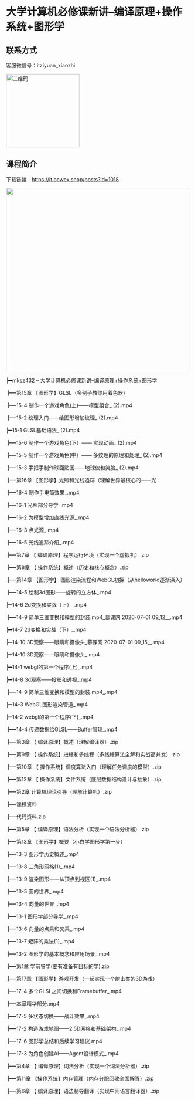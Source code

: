 # 大学计算机必修课新讲&#8211;编译原理+操作系统+图形学

## 联系方式

客服微信号：itziyuan_xiaozhi

<img src="https://ziyuanyun.oss-cn-guangzhou.aliyuncs.com/common/20240614073449/666b82192834a.jpg" width="200" height="200" alt="二维码">

## 课程简介

下载链接：https://it.bcwex.shop/posts?id=1018

<img src="https://ziyuanyun.oss-cn-guangzhou.aliyuncs.com/yun/20240515153555/664465dbb0ebb.jpg" width="500" alt="">

  ┣━mksz432 &#8211; 大学计算机必修课新讲&#8211;编译原理+操作系统+图形学

 ┣━第15章 【图形学】GLSL（多例子教你用着色器）

 ┣━15-4 制作一个游戏角色(上)——模型组合_ (2).mp4

 ┣━15-2 纹理入门——给图形增加纹理_ (2).mp4

 ┣━15-1 GLSL基础语法_ (2).mp4

 ┣━15-6 制作一个游戏角色(下）—— 实现动画_ (2).mp4

 ┣━15-5 制作一个游戏角色(中）—— 多纹理的原理和处理_ (2).mp4

 ┣━15-3 手把手制作球面贴图——地球仪和笑脸_ (2).mp4

 ┣━第16章 【图形学】光照和光线追踪（理解世界最核心的——光

 ┣━16-4 制作手电筒效果_.mp4

 ┣━16-1 光照部分导学_.mp4

 ┣━16-2 为模型增加直线光源_.mp4

 ┣━16-3 点光源_.mp4

 ┣━16-5 光线追踪介绍_.mp4

 ┣━第7章 【 编译原理】程序运行环境（实现一个虚拟机）.zip

 ┣━第8章 【 操作系统】概述（历史和核心概念）.zip

 ┣━第14章 【图形学】 图形渲染流程和WebGL初探（从helloworld逐渐深入）

 ┣━14-5 绘制3d图形——旋转的立方体_.mp4

 ┣━14-6 2d变换和实战（上）_.mp4

 ┣━14-9 简单三维变换和模型的封装.mp4_慕课网 2020-07-01 09_12__.mp4

 ┣━14-7 2d变换和实战（下）_.mp4

 ┣━14-10 3D观察——眼睛和摄像头_慕课网 2020-07-01 09_15__.mp4

 ┣━14-10 3D观察——眼睛和摄像头_.mp4

 ┣━14-1 webgl的第一个程序(上)_.mp4

 ┣━14-8 3d观察——投影和透视_.mp4

 ┣━14-9 简单三维变换和模型的封装.mp4_.mp4

 ┣━14-3 WebGL图形渲染管道_.mp4

 ┣━14-2 webgl的第一个程序(下)_.mp4

 ┣━14-4 传递数据给GLSL——Buffer管理_.mp4

 ┣━第3章 【 编译原理】概述（理解编译器）.zip

 ┣━第9章 【 操作系统】进程和多线程（多线程算法全解和实战高并发）.zip

 ┣━第10章 【 操作系统】调度算法入门（理解任务调度的模型）.zip

 ┣━第12章 【 操作系统】文件系统（底层数据结构设计与抽象）.zip

 ┣━第2章 计算机理论引导（理解计算机）.zip

 ┣━课程资料

 ┣━代码资料.zip

 ┣━第5章 【 编译原理】语法分析（实现一个语法分析器）.zip

 ┣━第13章 【图形学】概要（小白学图形学第一步）

 ┣━13-3 图形学历史概述_.mp4

 ┣━13-8 三角形网格(1)_.mp4

 ┣━13-9 渲染图形——从顶点到视区(1)_.mp4

 ┣━13-5 圆的世界_.mp4

 ┣━13-4 向量的世界_.mp4

 ┣━13-1 图形学部分导学_.mp4

 ┣━13-6 向量的点乘和叉乘_.mp4

 ┣━13-7 矩阵的乘法(1)_.mp4

 ┣━13-2 图形学的基本概念和应用场景_.mp4

 ┣━第1章 学前导学(要有准备有目标的学).zip

 ┣━第17章 【图形学】游戏开发（一起实现一个射击类的3D游戏）

 ┣━17-4 多个GLSL之间切换和Framebuffer_.mp4

 ┣━本章精华部分.mp4

 ┣━17-5 多状态切换——战斗效果_.mp4

 ┣━17-2 构造游戏地图——2.5D网格和基础架构_.mp4

 ┣━17-6 图形学总结和后续学习建议.mp4

 ┣━17-3 为角色创建AI——Agent设计模式_.mp4

 ┣━第4章 【 编译原理】词法分析（实现一个词法分析器）.zip

 ┣━第11章 【操作系统】内存管理（内存分配回收全面解答）.zip

 ┣━第6章 【 编译原理】语法制导翻译（实现中间语言翻译器）.zip

  